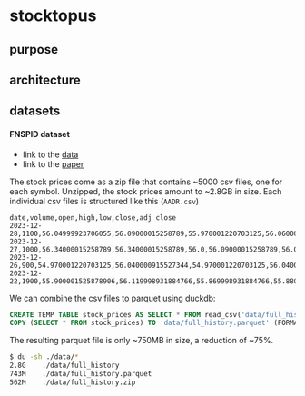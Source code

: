 # stocktopus

## purpose


## architecture



## datasets

#### FNSPID dataset

- link to the [data](https://huggingface.co/datasets/Zihan1004/FNSPID)
- link to the [paper](https://arxiv.org/html/2402.06698v1)

The stock prices come as a zip file that contains ~5000 csv files, one for each symbol.
Unzipped, the stock prices amount to ~2.8GB in size.
Each individual csv files is structured like this (`AADR.csv`)

```csv
date,volume,open,high,low,close,adj close
2023-12-28,1100,56.04999923706055,56.09000015258789,55.970001220703125,56.060001373291016,56.060001373291016
2023-12-27,1000,56.34000015258789,56.34000015258789,56.0,56.09000015258789,56.09000015258789
2023-12-26,900,54.970001220703125,56.040000915527344,54.970001220703125,56.040000915527344,56.040000915527344
2023-12-22,1900,55.900001525878906,56.119998931884766,55.869998931884766,55.880001068115234,55.71699905395508
```

We can combine the csv files to parquet using duckdb:

```SQL
CREATE TEMP TABLE stock_prices AS SELECT * FROM read_csv('data/full_history/*.csv');
COPY (SELECT * FROM stock_prices) TO 'data/full_history.parquet' (FORMAT PARQUET);
```

The resulting parquet file is only ~750MB in size, a reduction of ~75%.

```bash
$ du -sh ./data/*
2.8G    ./data/full_history
743M    ./data/full_history.parquet
562M    ./data/full_history.zip

```
